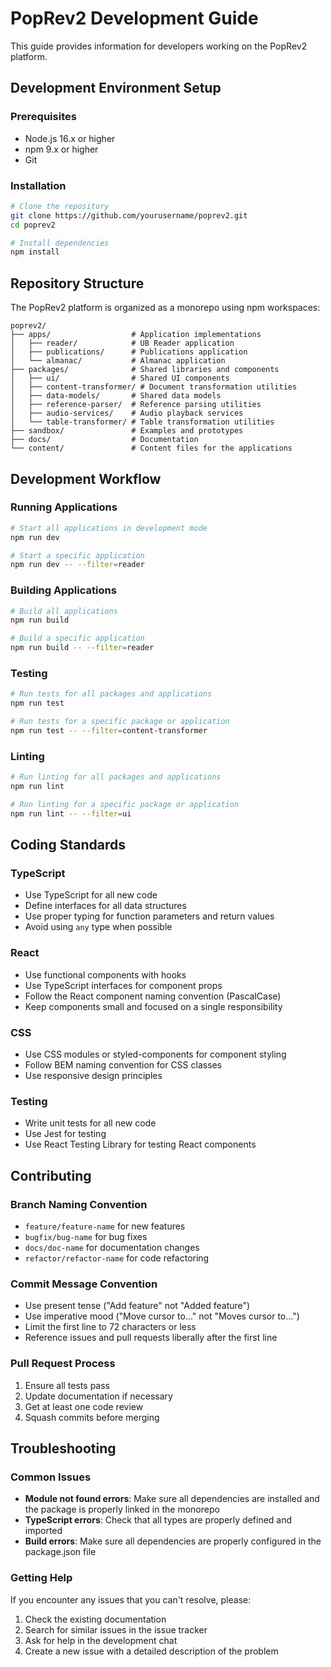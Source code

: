 # PopRev2 Development Guide

This guide provides information for developers working on the PopRev2 platform.

## Development Environment Setup

### Prerequisites

- Node.js 16.x or higher
- npm 9.x or higher
- Git

### Installation

```bash
# Clone the repository
git clone https://github.com/yourusername/poprev2.git
cd poprev2

# Install dependencies
npm install
```

## Repository Structure

The PopRev2 platform is organized as a monorepo using npm workspaces:

```
poprev2/
├── apps/                  # Application implementations
│   ├── reader/            # UB Reader application
│   ├── publications/      # Publications application
│   └── almanac/           # Almanac application
├── packages/              # Shared libraries and components
│   ├── ui/                # Shared UI components
│   ├── content-transformer/ # Document transformation utilities
│   ├── data-models/       # Shared data models
│   ├── reference-parser/  # Reference parsing utilities
│   ├── audio-services/    # Audio playback services
│   └── table-transformer/ # Table transformation utilities
├── sandbox/               # Examples and prototypes
├── docs/                  # Documentation
└── content/               # Content files for the applications
```

## Development Workflow

### Running Applications

```bash
# Start all applications in development mode
npm run dev

# Start a specific application
npm run dev -- --filter=reader
```

### Building Applications

```bash
# Build all applications
npm run build

# Build a specific application
npm run build -- --filter=reader
```

### Testing

```bash
# Run tests for all packages and applications
npm run test

# Run tests for a specific package or application
npm run test -- --filter=content-transformer
```

### Linting

```bash
# Run linting for all packages and applications
npm run lint

# Run linting for a specific package or application
npm run lint -- --filter=ui
```

## Coding Standards

### TypeScript

- Use TypeScript for all new code
- Define interfaces for all data structures
- Use proper typing for function parameters and return values
- Avoid using `any` type when possible

### React

- Use functional components with hooks
- Use TypeScript interfaces for component props
- Follow the React component naming convention (PascalCase)
- Keep components small and focused on a single responsibility

### CSS

- Use CSS modules or styled-components for component styling
- Follow BEM naming convention for CSS classes
- Use responsive design principles

### Testing

- Write unit tests for all new code
- Use Jest for testing
- Use React Testing Library for testing React components

## Contributing

### Branch Naming Convention

- `feature/feature-name` for new features
- `bugfix/bug-name` for bug fixes
- `docs/doc-name` for documentation changes
- `refactor/refactor-name` for code refactoring

### Commit Message Convention

- Use present tense ("Add feature" not "Added feature")
- Use imperative mood ("Move cursor to..." not "Moves cursor to...")
- Limit the first line to 72 characters or less
- Reference issues and pull requests liberally after the first line

### Pull Request Process

1. Ensure all tests pass
2. Update documentation if necessary
3. Get at least one code review
4. Squash commits before merging

## Troubleshooting

### Common Issues

- **Module not found errors**: Make sure all dependencies are installed and the package is properly linked in the monorepo
- **TypeScript errors**: Check that all types are properly defined and imported
- **Build errors**: Make sure all dependencies are properly configured in the package.json file

### Getting Help

If you encounter any issues that you can't resolve, please:

1. Check the existing documentation
2. Search for similar issues in the issue tracker
3. Ask for help in the development chat
4. Create a new issue with a detailed description of the problem
